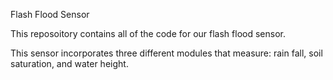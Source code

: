 Flash Flood Sensor

This reposoitory contains all of the code for our flash flood sensor.

This sensor incorporates three different modules that measure: rain fall, soil saturation, and water height.
